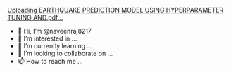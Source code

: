 [Uploading EARTHQUAKE PREDICTION MODEL USING HYPERPARAMETER TUNING AND.pdf…]()
- 👋 Hi, I’m @naveenraj8217
- 👀 I’m interested in ...
- 🌱 I’m currently learning ...
- 💞️ I’m looking to collaborate on ...
- 📫 How to reach me ...

<!---
naveenraj8217/naveenraj8217 is a ✨ special ✨ repository because its `README.md` (this file) appears on your GitHub profile.
You can click the Preview link to take a look at your changes.
--->
